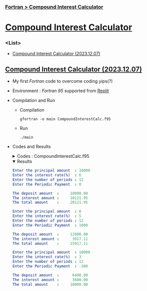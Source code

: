 ### [Fortran > Compound Interest Calculator](/README.md#fortran)


# [Compound Interest Calculator](/README.md#fortran)


### \<List>

- [Compound Interest Calculator (2023.12.07)](#compound-interest-calculator-20231207)


## [Compound Interest Calculator (2023.12.07)](#list)

- My first *Fortran* code to overcome coding yips(?)
- Environment : *Fortran 95* supported from [Replit](https://replit.com/)
- Compilation and Run
  - Compilation
    ```
    gfortran -o main CompoundInterestCalc.f95
    ```
  - Run
    ```
    ./main
    ```
- Codes and Results
  <details>
    <summary>Codes : CompoundInterestCalc.f95</summary>

    ```fortran
    program compound_interest_calculator

      implicit none
      real :: principal, rate, time, pmt, deposit, future_value

      ! Get principal amount from user
      write(*, "(A)", advance='no') 'Enter the principal amount  : '
      read*, principal
      
      ! Get interest rate from user
      write(*, "(A)", advance='no') 'Enter the interest rate(%)  : '
      read*, rate
      
      ! Get number of periods from user
      write(*, "(A)", advance='no') 'Enter the number of periods : '
      read*, time
      
      ! Get periodic payment from user
      write(*, "(A)", advance='no') 'Enter the Periodic Payment  : '
      read*, pmt

      ! Calculate deposit and future value
      deposit = principal + pmt * time
      future_value = principal * (1 + rate/100) ** time + pmt * ( ( (1 + rate/100) ** time - 1) / (rate/100) )
      
      ! Display the calculated results
      write(*, "(A)") " "
      write(*, "(A,F12.2)") "The deposit amount  : ", deposit
      write(*, "(A,F12.2)") "The interest amount : ", future_value - deposit
      write(*, "(A,F12.2)") "The total amount    : ", future_value

    end program compound_interest_calculator
    ```
  </details>
  <details open="">
    <summary>Results</summary>

    ```yaml
    Enter the principal amount  : 10000
    Enter the interest rate(%)  : 6
    Enter the number of periods : 12
    Enter the Periodic Payment  : 0
    
    The deposit amount  :     10000.00
    The interest amount :     10121.95
    The total amount    :     20121.95
    ```
    ```yaml
    Enter the principal amount  : 0   
    Enter the interest rate(%)  : 5
    Enter the number of periods : 12
    Enter the Periodic Payment  : 1000
    
    The deposit amount  :     12000.00
    The interest amount :      3917.11
    The total amount    :     15917.11
    ```
    ```yaml
    Enter the principal amount  : 10000
    Enter the interest rate(%)  : 3
    Enter the number of periods : 12
    Enter the Periodic Payment  : -300
    
    The deposit amount  :      6400.00
    The interest amount :      3600.00
    The total amount    :     10000.00
    ```
  </details>